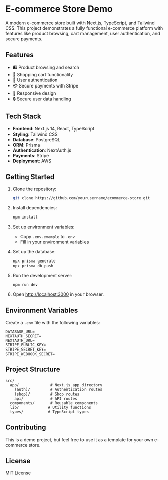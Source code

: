 # E-commerce Store Demo

A modern e-commerce store built with Next.js, TypeScript, and Tailwind CSS. This project demonstrates a fully functional e-commerce platform with features like product browsing, cart management, user authentication, and secure payments.

## Features

- 🛍️ Product browsing and search
- 🛒 Shopping cart functionality
- 👤 User authentication
- 💳 Secure payments with Stripe
- 📱 Responsive design
- 🔒 Secure user data handling

## Tech Stack

- **Frontend**: Next.js 14, React, TypeScript
- **Styling**: Tailwind CSS
- **Database**: PostgreSQL
- **ORM**: Prisma
- **Authentication**: NextAuth.js
- **Payments**: Stripe
- **Deployment**: AWS

## Getting Started

1. Clone the repository:

   ```bash
   git clone https://github.com/yourusername/ecommerce-store.git
   ```

2. Install dependencies:

   ```bash
   npm install
   ```

3. Set up environment variables:

   - Copy `.env.example` to `.env`
   - Fill in your environment variables

4. Set up the database:

   ```bash
   npx prisma generate
   npx prisma db push
   ```

5. Run the development server:

   ```bash
   npm run dev
   ```

6. Open [http://localhost:3000](http://localhost:3000) in your browser.

## Environment Variables

Create a `.env` file with the following variables:

```env
DATABASE_URL=
NEXTAUTH_SECRET=
NEXTAUTH_URL=
STRIPE_PUBLIC_KEY=
STRIPE_SECRET_KEY=
STRIPE_WEBHOOK_SECRET=
```

## Project Structure

```
src/
  app/              # Next.js app directory
    (auth)/         # Authentication routes
    (shop)/         # Shop routes
    api/            # API routes
  components/       # Reusable components
  lib/             # Utility functions
  types/           # TypeScript types
```

## Contributing

This is a demo project, but feel free to use it as a template for your own e-commerce store.

## License

MIT License
